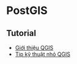 # PostGIS

## Tutorial
- [Giới thiệu QGIS](https://www.youtube.com/watch?v=49v_YgnUlOs&list=PLwrOJ8R6x-6Ax_zUDR35NvrdbPKZrtCzi)
- [Tip kỹ thuật nhỏ QGIS](https://www.youtube.com/watch?v=pTweNe5HM0s&list=PLwrOJ8R6x-6DxWuDx9wsuhOHlknrfOwz0)